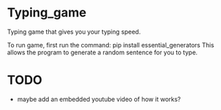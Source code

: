 # Typing_game
Typing game that gives you your typing speed. 

To run game, first run the command:
pip install essential_generators 
This allows the program to generate a random sentence for you to type. 

# TODO
- maybe add an embedded youtube video of how it works?
